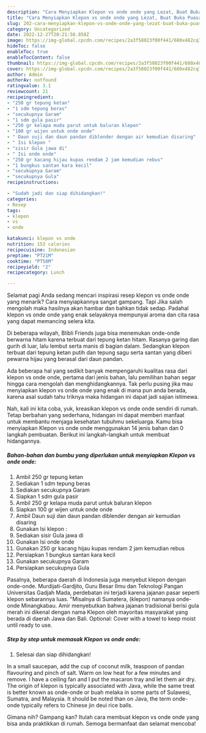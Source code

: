 ```yaml
---
description: "Cara Menyiapkan Klepon vs onde onde yang Lezat, Buat Buka Puasa Enak"
title: "Cara Menyiapkan Klepon vs onde onde yang Lezat, Buat Buka Puasa Enak"
slug: 202-cara-menyiapkan-klepon-vs-onde-onde-yang-lezat-buat-buka-puasa-enak
category: Uncategorized
date: 2022-12-27T20:21:50.858Z
image: https://img-global.cpcdn.com/recipes/2a3f58023f00f441/680x482cq70/klepon-vs-onde-onde-foto-resep-utama.jpg
hideToc: false
enableToc: true
enableTocContent: false
thumbnail: https://img-global.cpcdn.com/recipes/2a3f58023f00f441/680x482cq70/klepon-vs-onde-onde-foto-resep-utama.jpg
cover: https://img-global.cpcdn.com/recipes/2a3f58023f00f441/680x482cq70/klepon-vs-onde-onde-foto-resep-utama.jpg
author: Admin
authorAv: notfound
ratingvalue: 3.1
reviewcount: 21
recipeingredient:
- "250 gr tepung ketan"
- "1 sdm tepung beras"
- "secukupnya Garam"
- "1 sdm gula pasir"
- "250 gr kelapa muda parut untuk baluran klepon"
- "100 gr wijen untuk onde onde"
- " Daun suji dan daun pandan diblender dengan air kemudian disaring"
- " Isi klepon "
- "sisir Gula jawa di"
- " Isi onde onde"
- "250 gr kacang hijau kupas rendam 2 jam kemudian rebus"
- "1 bungkus santan kara kecil"
- "secukupnya Garam"
- "secukupnya Gula"
recipeinstructions:

- "Sudah jadi dan siap dihidangkan!"
categories:
- Resep
tags:
- klepon
- vs
- onde

katakunci: klepon vs onde 
nutrition: 153 calories
recipecuisine: Indonesian
preptime: "PT21M"
cooktime: "PT58M"
recipeyield: "2"
recipecategory: Lunch

---
```



Selamat pagi Anda sedang mencari inspirasi resep klepon vs onde onde yang menarik? Cara menyiapkannya sangat gampang. Tapi Jika salah mengolah maka hasilnya akan hambar dan bahkan tidak sedap. Padahal klepon vs onde onde yang enak selayaknya mempunyai aroma dan cita rasa yang dapat memancing selera kita.


Di beberapa wilayah, Blibli Friends juga bisa menemukan onde-onde berwarna hitam karena terbuat dari tepung ketan hitam. Rasanya garing dan gurih di luar, lalu lembut serta manis di bagian dalam. Sedangkan klepon terbuat dari tepung ketan putih dan tepung sagu serta santan yang diberi pewarna hijau yang berasal dari daun pandan.

Ada beberapa hal yang sedikit banyak mempengaruhi kualitas rasa dari klepon vs onde onde, pertama dari jenis bahan, lalu pemilihan bahan segar hingga cara mengolah dan menghidangkannya. Tak perlu pusing jika mau menyiapkan klepon vs onde onde yang enak di mana pun anda berada, karena asal sudah tahu triknya maka hidangan ini dapat jadi sajian istimewa.


Nah, kali ini kita coba, yuk, kreasikan klepon vs onde onde sendiri di rumah. Tetap berbahan yang sederhana, hidangan ini dapat memberi manfaat untuk membantu menjaga kesehatan tubuhmu sekeluarga. Kamu bisa menyiapkan Klepon vs onde onde menggunakan 14 jenis bahan dan 0 langkah pembuatan. Berikut ini langkah-langkah untuk membuat hidangannya.

<!--inarticleads1-->

##### Bahan-bahan dan bumbu yang diperlukan untuk menyiapkan Klepon vs onde onde:

1. Ambil 250 gr tepung ketan
1. Sediakan 1 sdm tepung beras
1. Sediakan secukupnya Garam
1. Siapkan 1 sdm gula pasir
1. Ambil 250 gr kelapa muda parut untuk baluran klepon
1. Siapkan 100 gr wijen untuk onde onde
1. Ambil  Daun suji dan daun pandan diblender dengan air kemudian disaring
1. Gunakan  Isi klepon :
1. Sediakan sisir Gula jawa di
1. Gunakan  Isi onde onde
1. Gunakan 250 gr kacang hijau kupas rendam 2 jam kemudian rebus
1. Persiapkan 1 bungkus santan kara kecil
1. Gunakan secukupnya Garam
1. Persiapkan secukupnya Gula


Pasalnya, beberapa daerah di Indonesia juga menyebut klepon dengan onde-onde. Murdijati-Gardjito, Guru Besar Ilmu dan Teknologi Pangan Universitas Gadjah Mada, perdebatan ini terjadi karena jajanan pasar seperti klepon sebarannya luas. &#34;Misalnya di Sumatera, (klepon) namanya onde-onde Minangkabau. Amir menyebutkan bahwa jajanan tradisional berisi gula merah ini dikenal dengan nama Klepon oleh mayoritas masyarakat yang berada di daerah Jawa dan Bali. Optional: Cover with a towel to keep moist until ready to use. 

<!--inarticleads2-->

##### Step by step untuk memasak Klepon vs onde onde:


1. Selesai dan siap dihidangkan!

In a small saucepan, add the cup of coconut milk, teaspoon of pandan flavouring and pinch of salt. Warm on low heat for a few minutes and remove. I have a ceiling fan and I put the macaron tray and let them air dry. The origin of klepon is typically associated with Java, while the same treat is better known as onde-onde or buah melaka in some parts of Sulawesi, Sumatra, and Malaysia. It should be noted than on Java, the term onde-onde typically refers to Chinese jin deui rice balls. 

Gimana nih? Gampang kan? Itulah cara membuat klepon vs onde onde yang bisa anda praktikkan di rumah. Semoga bermanfaat dan selamat mencoba!

